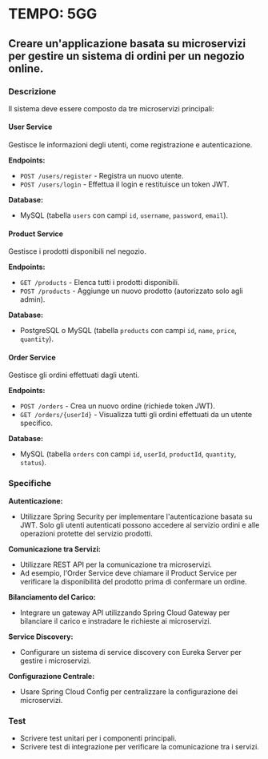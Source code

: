# TEMPO: 5GG

## Creare un'applicazione basata su microservizi per gestire un sistema di ordini per un negozio online.

### Descrizione

Il sistema deve essere composto da tre microservizi principali:

#### User Service
Gestisce le informazioni degli utenti, come registrazione e autenticazione.

**Endpoints:**
- `POST /users/register` - Registra un nuovo utente.
- `POST /users/login` - Effettua il login e restituisce un token JWT.

**Database:** 
- MySQL (tabella `users` con campi `id`, `username`, `password`, `email`).

#### Product Service
Gestisce i prodotti disponibili nel negozio.

**Endpoints:**
- `GET /products` - Elenca tutti i prodotti disponibili.
- `POST /products` - Aggiunge un nuovo prodotto (autorizzato solo agli admin).

**Database:** 
- PostgreSQL o MySQL (tabella `products` con campi `id`, `name`, `price`, `quantity`).

#### Order Service
Gestisce gli ordini effettuati dagli utenti.

**Endpoints:**
- `POST /orders` - Crea un nuovo ordine (richiede token JWT).
- `GET /orders/{userId}` - Visualizza tutti gli ordini effettuati da un utente specifico.

**Database:** 
- MySQL (tabella `orders` con campi `id`, `userId`, `productId`, `quantity`, `status`).

### Specifiche

**Autenticazione:**
- Utilizzare Spring Security per implementare l'autenticazione basata su JWT. Solo gli utenti autenticati possono accedere al servizio ordini e alle operazioni protette del servizio prodotti.

**Comunicazione tra Servizi:**
- Utilizzare REST API per la comunicazione tra microservizi.
- Ad esempio, l'Order Service deve chiamare il Product Service per verificare la disponibilità del prodotto prima di confermare un ordine.

**Bilanciamento del Carico:**
- Integrare un gateway API utilizzando Spring Cloud Gateway per bilanciare il carico e instradare le richieste ai microservizi.

**Service Discovery:**
- Configurare un sistema di service discovery con Eureka Server per gestire i microservizi.

**Configurazione Centrale:**
- Usare Spring Cloud Config per centralizzare la configurazione dei microservizi.

### Test

- Scrivere test unitari per i componenti principali.
- Scrivere test di integrazione per verificare la comunicazione tra i servizi.
